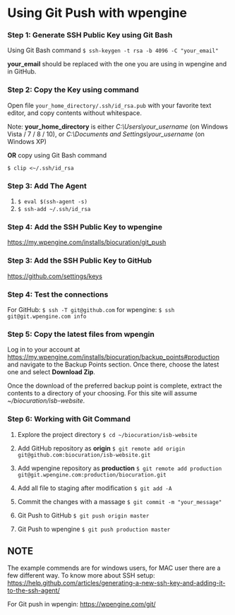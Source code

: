 # Using Git Push with wpengine

### Step 1: Generate SSH Public Key using Git Bash
Using Git Bash command
`$ ssh-keygen -t rsa -b 4096 -C "your_email"`

**your_email** should be replaced with the one you are using in wpengine and in GitHub.


### Step 2: Copy the Key using command

Open file `your_home_directory/.ssh/id_rsa.pub` with your favorite text editor, and copy contents without whitespace.

Note: **your_home_directory** is either *C:\Users\your_username* (on Windows Vista / 7 / 8 / 10), or *C:\Documents and Settings\your_username* (on Windows XP)

**OR** copy using Git Bash command

`$ clip <~/.ssh/id_rsa`


### Step 3: Add The Agent
1. `$ eval $(ssh-agent -s)`
2. `$ ssh-add ~/.ssh/id_rsa`


### Step 4: Add the SSH Public Key to wpengine
https://my.wpengine.com/installs/biocuration/git_push


### Step 3: Add the SSH Public Key to GitHub
https://github.com/settings/keys


### Step 4: Test the connections
For GitHub: `$ ssh -T git@github.com` for wpengine: `$ ssh git@git.wpengine.com info`


### Step 5: Copy the latest files from wpengin
Log in to your account at https://my.wpengine.com/installs/biocuration/backup_points#production and navigate to the Backup Points section. Once there, choose the latest one and select **Download Zip**.

Once the download of the preferred backup point is complete, extract the contents to a directory of your choosing. For this site will assume *~/biocuration/isb-website*.


### Step 6: Working with Git Command
1. Explore the project directory
```$ cd ~/biocuration/isb-website``` 

2. Add GitHub repository as **origin**
```$ git remote add origin git@github.com:biocuration/isb-website.git```

3. Add wpengine repository as **production**
```$ git remote add production git@git.wpengine.com:production/biocuration.git```

4. Add all file to staging after modification
```$ git add -A```

5. Commit the changes with a massage
```$ git commit -m "your_message"```

7. Git Push to GitHub
```$ git push origin master```

6. Git Push to wpengine
```$ git push production master```



## NOTE
The example commends are for windows users, for MAC user there are a few different way.
To know more about SSH setup: https://help.github.com/articles/generating-a-new-ssh-key-and-adding-it-to-the-ssh-agent/

For Git push in wpengin: https://wpengine.com/git/